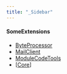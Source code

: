 ```yaml
---
title: "_Sidebar"
---
```

#### SomeExtensions

* [ByteProcessor](/documentation/Core/SomeExtensions/ByteProcessor)
* [MailClient](/documentation/Core/SomeExtensions/MailClient)
* [ModuleCodeTools](/documentation/Core/SomeExtensions/ModuleCodeTools)
* [[Core](/documentation/Core/Core)]
